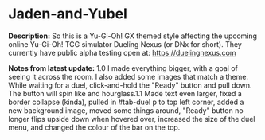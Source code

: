 # Jaden-and-Yubel

**Description:**
So this is a Yu-Gi-Oh! GX themed style affecting the upcoming online Yu-Gi-Oh! TCG simulator Dueling Nexus (or DNx for short). They currently have public alpha testing open at: https://duelingnexus.com

**Notes from latest update:**
1.0 I made everything bigger, with a goal of seeing it across the room. I also added some images that match a theme. While waiting for a duel, click-and-hold the "Ready" button and pull down. The button will spin like and hourglass.1.1 Made text even larger, fixed a border collapse (kinda), pulled in #tab-duel p to top left corner, added a new background image, moved some things around, "Ready" button no longer flips upside down when hovered over, increased the size of the duel menu, and changed the colour of the bar on the top.
